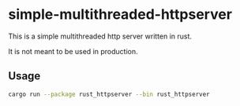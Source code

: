 # simple-multithreaded-httpserver

This is a simple multithreaded http server written in rust. 

It is not meant to be used in production.


## Usage

```bash
cargo run --package rust_httpserver --bin rust_httpserver
```